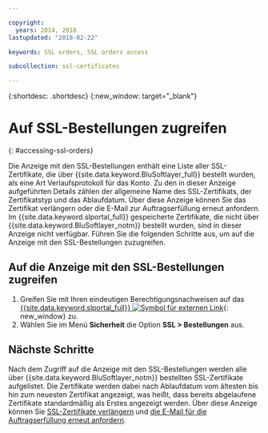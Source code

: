 ```yaml
---

copyright:
  years: 2014, 2018
lastupdated: "2018-02-22"

keywords: SSL orders, SSL orders access

subcollection: ssl-certificates

---
```


{:shortdesc: .shortdesc}
{:new_window: target="_blank"}

# Auf SSL-Bestellungen zugreifen
{: #accessing-ssl-orders}

Die Anzeige mit den SSL-Bestellungen enthält eine Liste aller SSL-Zertifikate, die über {{site.data.keyword.BluSoftlayer_full}} bestellt wurden, als eine Art Verlaufsprotokoll für das Konto. Zu den in dieser Anzeige aufgeführten Details zählen der allgemeine Name des SSL-Zertifikats, der Zertifikatstyp und das Ablaufdatum. Über diese Anzeige können Sie das Zertifikat verlängern oder die E-Mail zur Auftragserfüllung erneut anfordern. Im {{site.data.keyword.slportal_full}} gespeicherte Zertifikate, die nicht über {{site.data.keyword.BluSoftlayer_notm}} bestellt wurden, sind in dieser Anzeige nicht verfügbar. Führen Sie die folgenden Schritte aus, um auf die Anzeige mit den SSL-Bestellungen zuzugreifen.

## Auf die Anzeige mit den SSL-Bestellungen zugreifen

1. Greifen Sie mit Ihren eindeutigen Berechtigungsnachweisen auf das [{{site.data.keyword.slportal_full}} ![Symbol für externen Link](../../icons/launch-glyph.svg "Symbol für externen Link")](https://control.softlayer.com/){: new_window} zu.
2. Wählen Sie im Menü **Sicherheit** die Option **SSL > Bestellungen** aus.

## Nächste Schritte

Nach dem Zugriff auf die Anzeige mit den SSL-Bestellungen werden alle über {{site.data.keyword.BluSoftlayer_notm}} bestellten SSL-Zertifikate aufgelistet. Die Zertifikate werden dabei nach Ablaufdatum vom ältesten bis hin zum neuesten Zertifikat angezeigt, was heißt, dass bereits abgelaufene Zertifikate standardmäßig als Erstes angezeigt werden. Über diese Anzeige können Sie [SSL-Zertifikate verlängern](/docs/infrastructure/ssl-certificates?topic=ssl-certificates-renewing-ssl-certificates) und [die E-Mail für die Auftragserfüllung erneut anfordern](/docs/infrastructure/ssl-certificates?topic=ssl-certificates-requesting-an-ssl-certificate-fulfillment-email).
